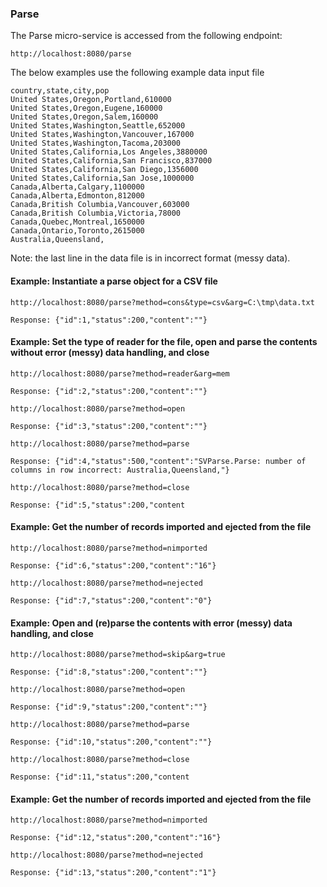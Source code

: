 
### Parse

The Parse micro-service is accessed from the following endpoint:

	http://localhost:8080/parse
	
The below examples use the following example data input file

	country,state,city,pop
	United States,Oregon,Portland,610000
	United States,Oregon,Eugene,160000
	United States,Oregon,Salem,160000
	United States,Washington,Seattle,652000
	United States,Washington,Vancouver,167000
	United States,Washington,Tacoma,203000
	United States,California,Los Angeles,3880000
	United States,California,San Francisco,837000
	United States,California,San Diego,1356000
	United States,California,San Jose,1000000
	Canada,Alberta,Calgary,1100000
	Canada,Alberta,Edmonton,812000
	Canada,British Columbia,Vancouver,603000
	Canada,British Columbia,Victoria,78000
	Canada,Quebec,Montreal,1650000
	Canada,Ontario,Toronto,2615000
	Australia,Queensland,
	
Note: the last line in the data file is in incorrect format (messy data).

#### Example: Instantiate a parse object for a CSV file

	http://localhost:8080/parse?method=cons&type=csv&arg=C:\tmp\data.txt
	
	Response: {"id":1,"status":200,"content":""}
	
#### Example: Set the type of reader for the file, open and parse the contents without error (messy) data handling, and close

	http://localhost:8080/parse?method=reader&arg=mem
	
	Response: {"id":2,"status":200,"content":""}
	
	http://localhost:8080/parse?method=open
	
	Response: {"id":3,"status":200,"content":""}
	
	http://localhost:8080/parse?method=parse
	
	Response: {"id":4,"status":500,"content":"SVParse.Parse: number of columns in row incorrect: Australia,Queensland,"}

	http://localhost:8080/parse?method=close
	
	Response: {"id":5,"status":200,"content
	
#### Example: Get the number of records imported and ejected from the file

	http://localhost:8080/parse?method=nimported
	
	Response: {"id":6,"status":200,"content":"16"}

	http://localhost:8080/parse?method=nejected
	
	Response: {"id":7,"status":200,"content":"0"}
	
#### Example: Open and (re)parse the contents with error (messy) data handling, and close	

	http://localhost:8080/parse?method=skip&arg=true
	
	Response: {"id":8,"status":200,"content":""}
	
	http://localhost:8080/parse?method=open
	
	Response: {"id":9,"status":200,"content":""}
	
	http://localhost:8080/parse?method=parse
	
	Response: {"id":10,"status":200,"content":""}
	
	http://localhost:8080/parse?method=close
	
	Response: {"id":11,"status":200,"content
	
#### Example: Get the number of records imported and ejected from the file

	http://localhost:8080/parse?method=nimported
	
	Response: {"id":12,"status":200,"content":"16"}

	http://localhost:8080/parse?method=nejected
	
	Response: {"id":13,"status":200,"content":"1"}
